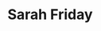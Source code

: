 ---
title: Sarah Friday
image: "@assets/people/SF.png"
personalLink: https://github.com/
startYear: "2023"
pronouns: "they/them"
---